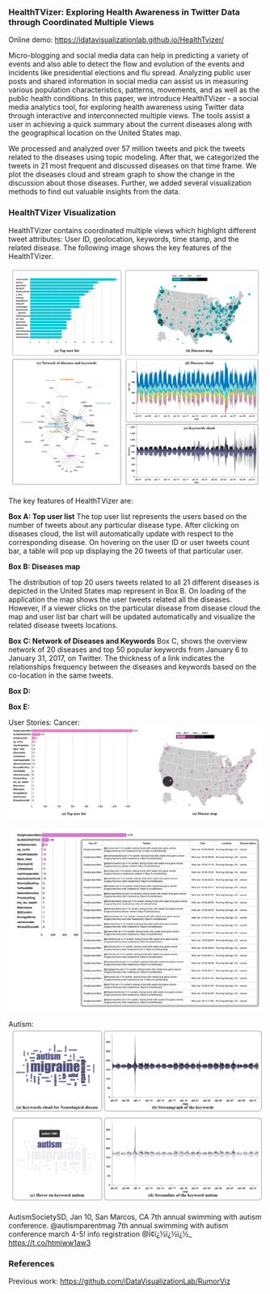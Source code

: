 ### HealthTVizer: Exploring Health Awareness in Twitter Data through Coordinated Multiple Views
<!-- Please click to watch the overview video. -->

<!-- [![ScreenShot](https://github.com/iDataVisualizationLab/DycomDetector/blob/master/images/play-btn.png)](http://www.myweb.ttu.edu/mdykabir/DycomDetectorIntro.mp4) -->
Online demo:  https://idatavisualizationlab.github.io/HealthTvizer/

Micro-blogging and social media data can help in predicting a variety of events and also able to detect the flow and evolution of the events and incidents like presidential elections and flu spread. Analyzing public user posts and shared information in social media can assist us in measuring various population characteristics, patterns, movements, and as well as the public health conditions. In this paper, we introduce HealthTVizer - a social media analytics tool, for exploring health awareness using Twitter data through interactive and interconnected multiple views. The tools assist a user in achieving a quick summary about the current diseases along with the geographical location on the United States map. 

We processed and analyzed over 57 million tweets and pick the tweets related to the diseases using topic modeling. After that, we categorized the tweets in 21 most frequent and discussed diseases on that time frame. We plot the diseases cloud and stream graph to show the change in the discussion about those diseases. Further, we added several visualization methods to find out valuable insights from the data. 

### HealthTVizer Visualization

HealthTVizer contains coordinated multiple views which highlight different tweet attributes: User ID, geolocation, keywords, time stamp, and the related disease. The following image shows the key features of the HealthTVizer. 

![ScreenShot](https://raw.githubusercontent.com/iDataVisualizationLab/HealthTvizer/master/images/teaser1.png)

The key features of HealthTVizer are:

**Box A: Top user list** 
The top user list represents the users based on the number of tweets about any particular disease type. After clicking on diseases cloud, the list will automatically update with respect to the corresponding disease. On hovering on the user ID or user tweets count bar, a table will pop up displaying the 20 tweets of that particular user.

**Box B: Diseases map** 

The distribution of top 20 users tweets related to all 21 different diseases is depicted in the United States map represent in Box B.  On loading of the application the map shows the user tweets related all the diseases. However, if a viewer clicks on the particular disease from disease cloud the map and user list bar chart will be updated automatically and visualize the related disease tweets locations.  

**Box C: Network of Diseases and Keywords**
Box C, shows the overview network of 20 diseases and top 50 popular keywords from January 6 to January 31, 2017, on Twitter. The thickness of a link indicates the relationships frequency between the diseases and keywords based on the co-location in the same tweets.  

**Box D:** 

**Box E:**

User Stories: 
Cancer: 
![ScreenShot](https://raw.githubusercontent.com/iDataVisualizationLab/HealthTvizer/master/images/cancer.png)

![ScreenShot](https://raw.githubusercontent.com/iDataVisualizationLab/HealthTvizer/master/images/cancerHover.png)

Autism:
![ScreenShot](https://raw.githubusercontent.com/iDataVisualizationLab/HealthTvizer/master/images/autism.png)

AutismSocietySD, Jan 10, San Marcos, CA
7th annual swimming with autism conference. 
@autismparentmag 7th annual swimming with autism conference march 4-5! info registration @Ì¢ï¿½ï¿½ï¿½_ https://t.co/htmiww1aw3


### References
Previous work:  https://github.com/iDataVisualizationLab/RumorViz



